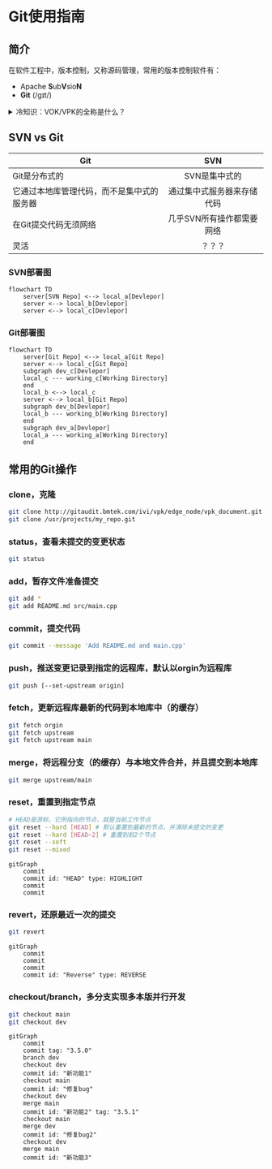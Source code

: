 # Git使用指南
## 简介
在软件工程中，版本控制，又称源码管理，常用的版本控制软件有：
* Apache **S**ub**V**sio**N**
* **Git** (/ɡɪt/)

<details><summary>冷知识：VOK/VPK的全称是什么？</summary>
<p>

* **V**ision **O**riginal **K**it
* **V**ision **P**rofessional **K**it

</p>
</details>

## SVN vs Git
| Git           | SVN           |
| ------------- |:-------------:|
| Git是分布式的 | SVN是集中式的 |
| 它通过本地库管理代码，而不是集中式的服务器      | 通过集中式服务器来存储代码      | 
| 在Git提交代码无须网络 | 几乎SVN所有操作都需要网络 | 
| 灵活 | ？？？ |  

### SVN部署图
```mermaid 
flowchart TD
    server[SVN Repo] <--> local_a[Devlepor]
    server <--> local_b[Devlepor]
    server <--> local_c[Devlepor]
```

### Git部署图
```mermaid 
flowchart TD
    server[Git Repo] <--> local_a[Git Repo]
    server <--> local_c[Git Repo]
    subgraph dev_c[Devlepor]
    local_c --- working_c[Working Directory]
    end
    local_b <--> local_c
    server <--> local_b[Git Repo]
    subgraph dev_b[Devlepor]
    local_b --- working_b[Working Directory]
    end
    subgraph dev_a[Devlepor]
    local_a --- working_a[Working Directory]
    end
```


## 常用的Git操作

### clone，克隆
```bash
git clone http://gitaudit.bmtek.com/ivi/vpk/edge_node/vpk_document.git
git clone /usr/projects/my_repo.git
```

### status，查看未提交的变更状态
```bash
git status
```

### add，暂存文件准备提交
```bash
git add *
git add README.md src/main.cpp
```

### commit，提交代码
```bash
git commit --message 'Add README.md and main.cpp'
```

### push，推送变更记录到指定的远程库，默认以orgin为远程库
```bash
git push [--set-upstream origin]
```

### fetch，更新远程库最新的代码到本地库中（的缓存）
```bash
git fetch orgin
git fetch upstream
git fetch upstream main
```

### merge，将远程分支（的缓存）与本地文件合并，并且提交到本地库
```bash
git merge upstream/main
```

### reset，重置到指定节点
```bash
# HEAD是游标，它所指向的节点，就是当前工作节点
git reset --hard [HEAD] # 默认重置到最新的节点，并清除未提交的变更
git reset --hard [HEAD~2] # 重置到前2个节点
git reset --soft
git reset --mixed
```
```mermaid
gitGraph
    commit
    commit id: "HEAD" type: HIGHLIGHT
    commit
    commit
```

### revert，还原最近一次的提交
```bash
git revert
```
```mermaid
gitGraph
    commit
    commit
    commit
    commit id: "Reverse" type: REVERSE 
```


### checkout/branch，多分支实现多本版并行开发
```bash
git checkout main
git checkout dev
```
```mermaid
gitGraph
    commit
    commit tag: "3.5.0"
    branch dev
    checkout dev
    commit id: "新功能1"
    checkout main
    commit id: "修复bug"
    checkout dev
    merge main
    commit id: "新功能2" tag: "3.5.1"
    checkout main
    merge dev
    commit id: "修复bug2"
    checkout dev
    merge main
    commit id: "新功能3"
```

